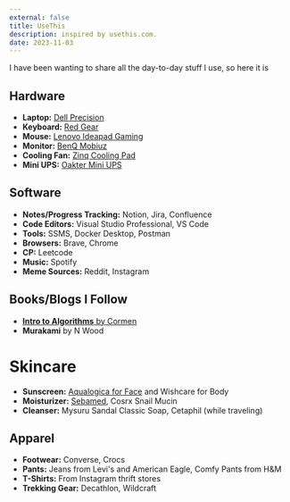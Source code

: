 ```yaml
---
external: false
title: UseThis
description: inspired by usethis.com.
date: 2023-11-03
---
```


I have been wanting to share all the day-to-day stuff I use, so here it is

## Hardware

- **Laptop:** [Dell Precision](https://www.dell.com/en-us/shop/workstations-isv-certified/precision-5560-mobile-workstation/spd/precision-15-5560-laptop)
- **Keyboard:** [Red Gear](https://www.amazon.in/gp/product/B073QQR2H2/ref=ppx_yo_dt_b_asin_title_o04_s00)
- **Mouse:** [Lenovo Ideapad Gaming](https://amzn.eu/d/5bEO99P)
- **Monitor:** [BenQ Mobiuz](https://www.amazon.in/gp/product/B09BJVGK92/ref=ppx_yo_dt_b_asin_title_o05_s00)
- **Cooling Fan:** [Zinq Cooling Pad](https://www.amazon.in/gp/product/B082FTPRSK/ref=ppx_yo_dt_b_asin_title_o05_s00)
- **Mini UPS:** [Oakter Mini UPS](https://www.amazon.in/gp/product/B08HLZ28QC/ref=ppx_yo_dt_b_asin_title_o09_s00)

## Software

- **Notes/Progress Tracking:** Notion, Jira, Confluence
- **Code Editors:** Visual Studio Professional, VS Code
- **Tools:** SSMS, Docker Desktop, Postman
- **Browsers:** Brave, Chrome
- **CP:** Leetcode
- **Music:** Spotify
- **Meme Sources:** Reddit, Instagram

## Books/Blogs I Follow

- [**Intro to Algorithms** by Cormen](http://mitpress.mit.edu/9780262046305/introduction-to-algorithms/)
- **Murakami** by N Wood

# Skincare

- **Sunscreen:** [Aqualogica for Face](https://amzn.eu/d/6REa7nI) and Wishcare for Body
- **Moisturizer:** [Sebamed](https://amzn.eu/d/2zBVkVY), Cosrx Snail Mucin
- **Cleanser:** Mysuru Sandal Classic Soap, Cetaphil (while traveling)

## Apparel

- **Footwear:** Converse, Crocs
- **Pants:** Jeans from Levi's and American Eagle, Comfy Pants from H&M
- **T-Shirts:** From Instagram thrift stores
- **Trekking Gear:** Decathlon, Wildcraft
